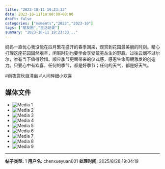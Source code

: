 ```yaml
---
title: "2023-10-11 19:23:33"
date: 2023-10-11T10:00:00+08:00
draft: false
categories: ["moments","2023","2023-10"]
tags: ["朋友圈","生活记录"]
summary: "2023-10-11 19:23:33..."
---
```


妈妈一直忧心我没能在四月繁花盛开的春季回来，观赏到花园最美丽的时刻。精心打理这座花园固然艰辛，闲暇时刻也要学会享受荒芜丛生的野趣。过往云烟不过尔尔，唯有当下值得珍惜。顺应季节更替带来的仪式感，感恩生命周期激发的创造力。只要心中有欢喜，任何的季节，都是好季节；任何的天气，都是好天气。

​#雨夜赏秋自清幽
​#人间碎细小欢喜

## 媒体文件

- ![Media 1](/Moments/photos/2023-10-11/202310111923330.jpg)
- ![Media 2](/Moments/photos/2023-10-11/202310111923331.jpg)
- ![Media 3](/Moments/photos/2023-10-11/202310111923332.jpg)
- ![Media 4](/Moments/photos/2023-10-11/202310111923333.jpg)
- ![Media 5](/Moments/photos/2023-10-11/202310111923334.jpg)
- ![Media 6](/Moments/photos/2023-10-11/202310111923335.jpg)
- ![Media 7](/Moments/photos/2023-10-11/202310111923336.jpg)
- ![Media 8](/Moments/photos/2023-10-11/202310111923337.jpg)
- ![Media 9](/Moments/photos/2023-10-11/202310111923338.jpg)

---

**帖子类型:** 1
**用户名:** chenxueyuan001
**处理时间:** 2025/8/28 19:04:19
